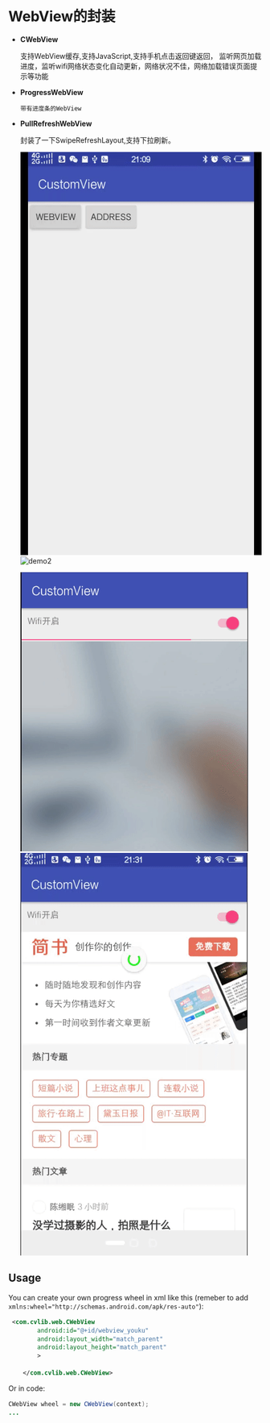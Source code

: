 # WebView的封装


* **CWebView**
  
    支持WebView缓存,支持JavaScript,支持手机点击返回键返回，
    监听网页加载进度，监听wifi网络状态变化自动更新，网络状况不佳，网络加载错误页面提示等功能
  
* **ProgressWebView**
  
      带有进度条的WebView
  
* **PullRefreshWebView**
  
     封装了一下SwipeRefreshLayout,支持下拉刷新。
  
   ![demo1](https://raw.githubusercontent.com/Callanna/CustomView/master/art/demo1.gif) ![demo2](https://raw.githubusercontent.com/Callanna/CustomView/master/art/demo2.gif)
 
   ![demo3](https://raw.githubusercontent.com/Callanna/CustomView/master/art/demo3.gif) ![demo4](https://raw.githubusercontent.com/Callanna/CustomView/master/art/demo4.gif)
 

## Usage

You can create your own progress wheel in xml like this (remeber to add ```xmlns:wheel="http://schemas.android.com/apk/res-auto"```):

```xml
 <com.cvlib.web.CWebView
        android:id="@+id/webview_youku"
        android:layout_width="match_parent"
        android:layout_height="match_parent"
        >

    </com.cvlib.web.CWebView>
```

Or in code:

```Java
CWebView wheel = new CWebView(context);
...

```
 
 
 
 
